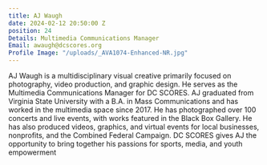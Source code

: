 ```yaml
---
title: AJ Waugh
date: 2024-02-12 20:50:00 Z
position: 24
Details: Multimedia Communications Manager
Email: awaugh@dcscores.org
Profile Image: "/uploads/_AVA1074-Enhanced-NR.jpg"
---
```


AJ Waugh is a multidisciplinary visual creative primarily focused on photography, video production, and graphic design. He serves as the Multimedia Communications Manager for DC SCORES. AJ graduated from Virginia State University with a B.A. in Mass Communications and has worked in the multimedia space since 2017. He has photographed over 100 concerts and live events, with works featured in the Black Box Gallery. He has also produced videos, graphics, and virtual events for local businesses, nonprofits, and the Combined Federal Campaign. DC SCORES gives AJ the opportunity to bring together his passions for sports, media, and youth empowerment